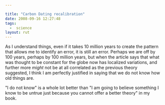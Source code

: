 ```yaml
---

title: "Carbon Dating recalibration"
date: 2008-09-16 12:27:48
tags:
  -  science
layout: rut
---
```


As I understand things, even if it takes 10 million years to create the pattern that allows me to identify an error, it is still an error.  Perhaps we are off by 100 years, perhaps by 100 million years, but when the article says that what was thought to be constant for the globe now has localized variations, and further more *might* not be at all correlated as the previous theory suggested, I think I am perfectly justified in saying that we do not know how old things are. 

"I do not know" is a whole lot better than "I am going to believe something I know to be untrue just because you cannot offer a better theory" in my book. 

